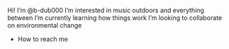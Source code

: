 Hi! I’m @b-dub000
 I’m interested in music outdoors and everything between 
    I’m currently learning how things work
  I’m looking to collaborate on environmental change 
-  How to reach me 

<!---
b-dub000 is a  special  repository because its README.mz appears on your GitHub profile.
You can click the Preview link to take a look at your changes.
--->
